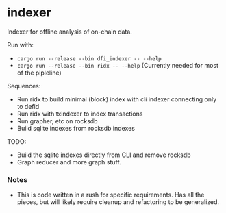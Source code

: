 # indexer

Indexer for offline analysis of on-chain data.

Run with:
  - `cargo run --release --bin dfi_indexer -- --help`
  - `cargo run --release --bin ridx -- --help` (Currently needed for most of the pipleline)

Sequences:
  - Run ridx to build minimal (block) index with cli indexer connecting only to defid
  - Run ridx with txindexer to index transactions
  - Run grapher, etc on rocksdb
  - Build sqlite indexes from rocksdb indexes

TODO:
  - Build the sqlite indexes directly from CLI and remove rocksdb
  - Graph reducer and more graph stuff.

### Notes

- This is code written in a rush for specific requirements. Has all the pieces, but will likely require cleanup and refactoring to be generalized.
